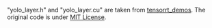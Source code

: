 "yolo_layer.h" and "yolo_layer.cu" are taken from [tensorrt_demos](https://github.com/jkjung-avt/tensorrt_demos).  The original code is under [MIT License](https://github.com/jkjung-avt/tensorrt_demos/blob/master/LICENSE).
